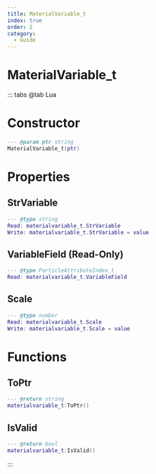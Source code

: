 ```yaml
---
title: MaterialVariable_t
index: true
order: 2
category:
  - Guide
---
```


# MaterialVariable_t

::: tabs
@tab Lua
# Constructor
```lua
--- @param ptr string
MaterialVariable_t(ptr)
```
# Properties
## StrVariable 
```lua
--- @type string
Read: materialvariable_t.StrVariable
Write: materialvariable_t.StrVariable = value
```
## VariableField (Read-Only)
```lua
--- @type ParticleAttributeIndex_t
Read: materialvariable_t.VariableField
```
## Scale 
```lua
--- @type number
Read: materialvariable_t.Scale
Write: materialvariable_t.Scale = value
```
# Functions
## ToPtr
```lua
--- @return string
materialvariable_t:ToPtr()
```
## IsValid
```lua
--- @return bool
materialvariable_t:IsValid()
```

:::